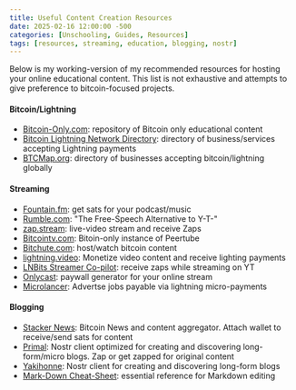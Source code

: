 ```yaml
---
title: Useful Content Creation Resources
date: 2025-02-16 12:00:00 -500
categories: [Unschooling, Guides, Resources]
tags: [resources, streaming, education, blogging, nostr]
---
```


Below is my working-version of my recommended resources for hosting your online educational content. This list is not exhaustive and attempts to give preference to bitcoin-focused projects. 

#### Bitcoin/Lightning
- [Bitcoin-Only.com](https://bitcoin-only.com/store-tools): repository of Bitcoin only educational content
- [Bitcoin Lightning Network Directory](https://acceptlightning.com/index.html): directory of business/services accepting Lightning payments
- [BTCMap.org](https://btcmap.org/): directory of businesses accepting bitcoin/lightning globally

#### Streaming
- [Fountain.fm](https://fountain.fm/): get sats for your podcast/music  
- [Rumble.com](https://rumble.com/): "The Free-Speech Alternative to Y-T-" 
- [zap.stream](https://zap.stream/): live-video stream and receive Zaps
- [Bitcointv.com](https://bitcointv.com/home): Bitoin-only instance of Peertube
- [Bitchute.com](https://www.bitchute.com/): host/watch bitcoin content
- [lightning.video](https://lightning.video/): Monetize video content and receive lighting payments
- [LNBits Streamer Co-pilot](https://darth-coin.github.io/merchants/lnbits-stream-copilot-en.html): receive zaps while streaming on YT
- [Onlycast](https://kriptode.com/onlycast/new.html): paywall generator for your online stream
- [Microlancer](https://microlancer.io/): Advertse jobs payable via lightning micro-payments 

#### Blogging 
- [Stacker News](https://stacker.news/): Bitcoin News and content aggregator. Attach wallet to receive/send sats for content
- [Primal](https://primal.net/reads): Nostr client optimized for creating and discovering long-form/micro blogs. Zap or get zapped for original content
- [Yakihonne](https://www.yakihonne.com/): Nostr client for creating and discovering long-form blogs
- [Mark-Down Cheat-Sheet](https://www.markdownguide.org/cheat-sheet/): essential reference for Markdown editing